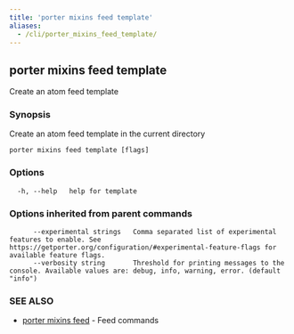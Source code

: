 ```yaml
---
title: 'porter mixins feed template'
aliases:
  - /cli/porter_mixins_feed_template/
---
```


## porter mixins feed template

Create an atom feed template

### Synopsis

Create an atom feed template in the current directory

```
porter mixins feed template [flags]
```

### Options

```
  -h, --help   help for template
```

### Options inherited from parent commands

```
      --experimental strings   Comma separated list of experimental features to enable. See https://getporter.org/configuration/#experimental-feature-flags for available feature flags.
      --verbosity string       Threshold for printing messages to the console. Available values are: debug, info, warning, error. (default "info")
```

### SEE ALSO

* [porter mixins feed](/cli/porter_mixins_feed/)	 - Feed commands

